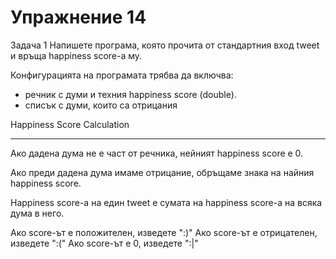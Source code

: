 Упражнение 14
===

Задача 1
Напишете програма, която прочита от стандартния вход tweet и връща happiness score-а му.

Конфигурацията на програмата трябва да включва:
  - речник с думи и техния happiness score (double).
  - списък с думи, които са отрицания

Happiness Score Calculation
--- --- --- --- --- --- ---
Ако дадена дума не е част от речника, нейният happiness score е 0.

Ако преди дадена дума имаме отрицание, обръщаме знака на найния happiness score.

Happiness score-а на един tweet е сумата на happiness score-а на всяка дума в него.

Ако score-ът е положителен, изведете ":)"
Ако score-ът е отрицателен, изведете ":("
Ако score-ът е 0, изведете ":|"
